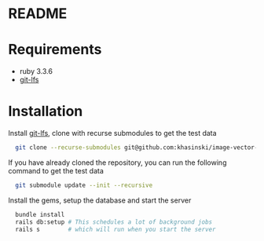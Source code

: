 # README

# Requirements
- ruby 3.3.6
- [git-lfs](https://git-lfs.com/)

# Installation

Install [git-lfs](https://git-lfs.com/), clone with recurse submodules to get the test data

```bash
  git clone --recurse-submodules git@github.com:khasinski/image-vector-search.git
```

If you have already cloned the repository, you can run the following command to get the test data

```bash
  git submodule update --init --recursive
```

Install the gems, setup the database and start the server

```bash
  bundle install
  rails db:setup # This schedules a lot of background jobs
  rails s        # which will run when you start the server
```
